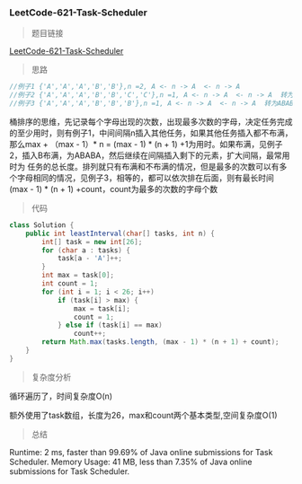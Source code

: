 ### LeetCode-621-Task-Scheduler

> 题目链接

[LeetCode-621-Task-Scheduler](https://leetcode.com/problems/task-scheduler/)

> 思路

```java
//例子1 {'A','A','A','B','B'},n =2, A <- n -> A  <- n -> A 
//例子2 {'A','A','A','B','B','C','C'},n =1, A <- n -> A  <- n -> A  转为ABABA,插入C为ABCABCA
//例子3 {'A','A','A','B','B','B'},n =1, A <- n -> A  <- n -> A  转为ABABA,插入最后的B，为ABABAB
```
桶排序的思维，先记录每个字母出现的次数，出现最多次数的字母，决定任务完成的至少用时，则有例子1，中间间隔n插入其他任务，如果其他任务插入都不布满，
那么max + （max - 1）* n = (max - 1) * (n + 1) +1为用时。如果布满，见例子2，插入B布满，为ABABA，然后继续在间隔插入剩下的元素，扩大间隔，最常用时为
任务的总长度。排列就只有布满和不布满的情况，但是最多的次数可以有多个字母相同的情况，见例子3，相等的，都可以依次排在后面，则有最长时间
(max - 1) * (n + 1) +count，count为最多的次数的字母个数

> 代码

```java
class Solution {
    public int leastInterval(char[] tasks, int n) {
		int[] task = new int[26];
		for (char a : tasks) {
			task[a - 'A']++;
		}
		int max = task[0];
		int count = 1;
		for (int i = 1; i < 26; i++)
			if (task[i] > max) {
				max = task[i];
				count = 1;
			} else if (task[i] == max)
				count++;
		return Math.max(tasks.length, (max - 1) * (n + 1) + count);
    }
}
```

> 复杂度分析

循环遍历了，时间复杂度O(n)

额外使用了task数组，长度为26，max和count两个基本类型,空间复杂度O(1)

> 总结

Runtime: 2 ms, faster than 99.69% of Java online submissions for Task Scheduler.
Memory Usage: 41 MB, less than 7.35% of Java online submissions for Task Scheduler.
